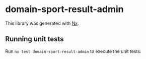 # domain-sport-result-admin

This library was generated with [Nx](https://nx.dev).

## Running unit tests

Run `nx test domain-sport-result-admin` to execute the unit tests.

